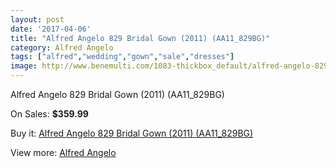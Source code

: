 ```yaml
---
layout: post
date: '2017-04-06'
title: "Alfred Angelo 829 Bridal Gown (2011) (AA11_829BG)"
category: Alfred Angelo
tags: ["alfred","wedding","gown","sale","dresses"]
image: http://www.benemulti.com/1083-thickbox_default/alfred-angelo-829-bridal-gown-2011-aa11829bg.jpg
---
```

Alfred Angelo 829 Bridal Gown (2011) (AA11_829BG)

On Sales: **$359.99**
<a href="https://www.benemulti.com/en/alfred-angelo/408-alfred-angelo-829-bridal-gown-2011-aa11829bg.html"><amp-img layout="responsive" width="600" height="600" src="//www.benemulti.com/1083-thickbox_default/alfred-angelo-829-bridal-gown-2011-aa11829bg.jpg" alt="Alfred Angelo 829 Bridal Gown (2011) (AA11_829BG) 0" /></a>
<a href="https://www.benemulti.com/en/alfred-angelo/408-alfred-angelo-829-bridal-gown-2011-aa11829bg.html"><amp-img layout="responsive" width="600" height="600" src="//www.benemulti.com/1085-thickbox_default/alfred-angelo-829-bridal-gown-2011-aa11829bg.jpg" alt="Alfred Angelo 829 Bridal Gown (2011) (AA11_829BG) 1" /></a>
<a href="https://www.benemulti.com/en/alfred-angelo/408-alfred-angelo-829-bridal-gown-2011-aa11829bg.html"><amp-img layout="responsive" width="600" height="600" src="//www.benemulti.com/1084-thickbox_default/alfred-angelo-829-bridal-gown-2011-aa11829bg.jpg" alt="Alfred Angelo 829 Bridal Gown (2011) (AA11_829BG) 2" /></a>

Buy it: [Alfred Angelo 829 Bridal Gown (2011) (AA11_829BG)](https://www.benemulti.com/en/alfred-angelo/408-alfred-angelo-829-bridal-gown-2011-aa11829bg.html "Alfred Angelo 829 Bridal Gown (2011) (AA11_829BG)")

View more: [Alfred Angelo](https://www.benemulti.com/en/4-alfred-angelo "Alfred Angelo")